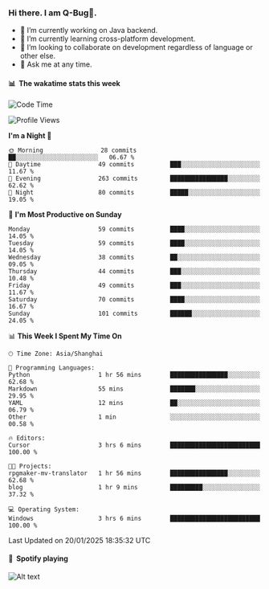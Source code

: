 ### Hi there. I am Q-Bug🐞.

- 🔭 I’m currently working on Java backend.
- 🌱 I’m currently learning cross-platform development.
- 👯 I’m looking to collaborate on development regardless of language or other else.
- 💬 Ask me at any time.

#### 📊 &nbsp;**The wakatime stats this week**  
<!--START_SECTION:waka-->
![Code Time](http://img.shields.io/badge/Code%20Time-231%20hrs%2017%20mins-blue)

![Profile Views](http://img.shields.io/badge/Profile%20Views-0-blue)

**I'm a Night 🦉** 

```text
🌞 Morning                28 commits          ██░░░░░░░░░░░░░░░░░░░░░░░   06.67 % 
🌆 Daytime                49 commits          ███░░░░░░░░░░░░░░░░░░░░░░   11.67 % 
🌃 Evening                263 commits         ████████████████░░░░░░░░░   62.62 % 
🌙 Night                  80 commits          █████░░░░░░░░░░░░░░░░░░░░   19.05 % 
```
📅 **I'm Most Productive on Sunday** 

```text
Monday                   59 commits          ████░░░░░░░░░░░░░░░░░░░░░   14.05 % 
Tuesday                  59 commits          ████░░░░░░░░░░░░░░░░░░░░░   14.05 % 
Wednesday                38 commits          ██░░░░░░░░░░░░░░░░░░░░░░░   09.05 % 
Thursday                 44 commits          ███░░░░░░░░░░░░░░░░░░░░░░   10.48 % 
Friday                   49 commits          ███░░░░░░░░░░░░░░░░░░░░░░   11.67 % 
Saturday                 70 commits          ████░░░░░░░░░░░░░░░░░░░░░   16.67 % 
Sunday                   101 commits         ██████░░░░░░░░░░░░░░░░░░░   24.05 % 
```


📊 **This Week I Spent My Time On** 

```text
🕑︎ Time Zone: Asia/Shanghai

💬 Programming Languages: 
Python                   1 hr 56 mins        ████████████████░░░░░░░░░   62.68 % 
Markdown                 55 mins             ███████░░░░░░░░░░░░░░░░░░   29.95 % 
YAML                     12 mins             ██░░░░░░░░░░░░░░░░░░░░░░░   06.79 % 
Other                    1 min               ░░░░░░░░░░░░░░░░░░░░░░░░░   00.58 % 

🔥 Editors: 
Cursor                   3 hrs 6 mins        █████████████████████████   100.00 % 

🐱‍💻 Projects: 
rpgmaker-mv-translator   1 hr 56 mins        ████████████████░░░░░░░░░   62.68 % 
blog                     1 hr 9 mins         █████████░░░░░░░░░░░░░░░░   37.32 % 

💻 Operating System: 
Windows                  3 hrs 6 mins        █████████████████████████   100.00 % 
```


 Last Updated on 20/01/2025 18:35:32 UTC
<!--END_SECTION:waka-->

#### 🎵 &nbsp;**Spotify playing**  
![Alt text](https://spotify-recently-played-readme.vercel.app/api?user=e5y1o4x7kdt9kf2blu4wvmb4s&unique={true|1|on|yes})
